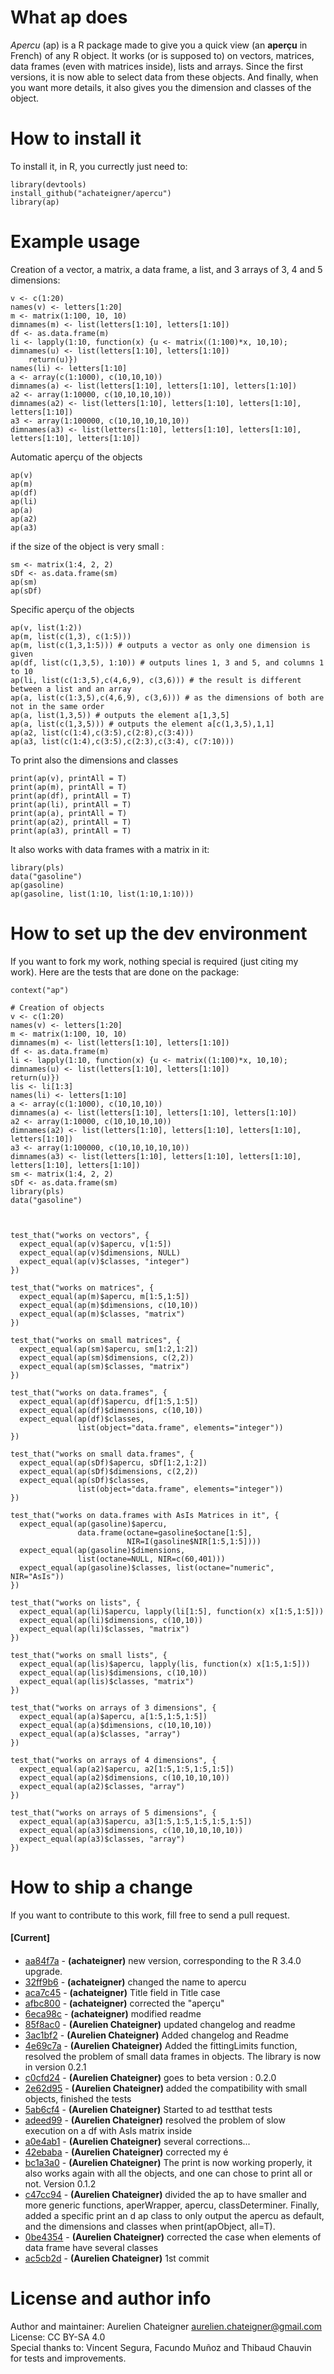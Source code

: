 # What ap does
*Apercu* (ap) is a R package made to give you a quick view (an **aperçu** in
French) of any R object. It works (or is supposed to) on vectors, matrices,
data frames (even with matrices inside), lists and arrays. Since the first
versions, it is now able to select data from these objects. And finally, when
you want more details, it also gives you the dimension and classes of the object.

# How to install it
To install it, in R, you currectly just need to:
```{r}
library(devtools)
install_github("achateigner/apercu")
library(ap)
```

# Example usage
Creation of a vector, a matrix, a data frame, a list, and 3 arrays of 3, 4 and 5
dimensions:
```{r}
v <- c(1:20)
names(v) <- letters[1:20]
m <- matrix(1:100, 10, 10)
dimnames(m) <- list(letters[1:10], letters[1:10])
df <- as.data.frame(m)
li <- lapply(1:10, function(x) {u <- matrix((1:100)*x, 10,10); dimnames(u) <- list(letters[1:10], letters[1:10])
    return(u)})
names(li) <- letters[1:10]
a <- array(c(1:1000), c(10,10,10))
dimnames(a) <- list(letters[1:10], letters[1:10], letters[1:10])
a2 <- array(1:10000, c(10,10,10,10))
dimnames(a2) <- list(letters[1:10], letters[1:10], letters[1:10], letters[1:10])
a3 <- array(1:100000, c(10,10,10,10,10))
dimnames(a3) <- list(letters[1:10], letters[1:10], letters[1:10], letters[1:10], letters[1:10])
```

Automatic aperçu of the objects
```{r}
ap(v)
ap(m)
ap(df)
ap(li)
ap(a)
ap(a2)
ap(a3)
```

if the size of the object is very small :
```{r}
sm <- matrix(1:4, 2, 2)
sDf <- as.data.frame(sm)
ap(sm)
ap(sDf)
```

Specific aperçu of the objects
```{r}
ap(v, list(1:2))
ap(m, list(c(1,3), c(1:5)))
ap(m, list(c(1,3,1:5))) # outputs a vector as only one dimension is given
ap(df, list(c(1,3,5), 1:10)) # outputs lines 1, 3 and 5, and columns 1 to 10
ap(li, list(c(1:3,5),c(4,6,9), c(3,6))) # the result is different between a list and an array
ap(a, list(c(1:3,5),c(4,6,9), c(3,6))) # as the dimensions of both are not in the same order
ap(a, list(1,3,5)) # outputs the element a[1,3,5]
ap(a, list(c(1,3,5))) # outputs the element a[c(1,3,5),1,1]
ap(a2, list(c(1:4),c(3:5),c(2:8),c(3:4)))
ap(a3, list(c(1:4),c(3:5),c(2:3),c(3:4), c(7:10)))
```

To print also the dimensions and classes
```{r}
print(ap(v), printAll = T)
print(ap(m), printAll = T)
print(ap(df), printAll = T)
print(ap(li), printAll = T)
print(ap(a), printAll = T)
print(ap(a2), printAll = T)
print(ap(a3), printAll = T)
```

It also works with data frames with a matrix in it:
```{r}
library(pls)
data("gasoline")
ap(gasoline)
ap(gasoline, list(1:10, list(1:10,1:10)))
```

# How to set up the dev environment
If you want to fork my work, nothing special is required (just citing my work).
Here are the tests that are done on the package:
```{r}
context("ap")

# Creation of objects
v <- c(1:20)
names(v) <- letters[1:20]
m <- matrix(1:100, 10, 10)
dimnames(m) <- list(letters[1:10], letters[1:10])
df <- as.data.frame(m)
li <- lapply(1:10, function(x) {u <- matrix((1:100)*x, 10,10); dimnames(u) <- list(letters[1:10], letters[1:10])
return(u)})
lis <- li[1:3]
names(li) <- letters[1:10]
a <- array(c(1:1000), c(10,10,10))
dimnames(a) <- list(letters[1:10], letters[1:10], letters[1:10])
a2 <- array(1:10000, c(10,10,10,10))
dimnames(a2) <- list(letters[1:10], letters[1:10], letters[1:10], letters[1:10])
a3 <- array(1:100000, c(10,10,10,10,10))
dimnames(a3) <- list(letters[1:10], letters[1:10], letters[1:10], letters[1:10], letters[1:10])
sm <- matrix(1:4, 2, 2)
sDf <- as.data.frame(sm)
library(pls)
data("gasoline")



test_that("works on vectors", {
  expect_equal(ap(v)$apercu, v[1:5])
  expect_equal(ap(v)$dimensions, NULL)
  expect_equal(ap(v)$classes, "integer")
})

test_that("works on matrices", {
  expect_equal(ap(m)$apercu, m[1:5,1:5])
  expect_equal(ap(m)$dimensions, c(10,10))
  expect_equal(ap(m)$classes, "matrix")
})

test_that("works on small matrices", {
  expect_equal(ap(sm)$apercu, sm[1:2,1:2])
  expect_equal(ap(sm)$dimensions, c(2,2))
  expect_equal(ap(sm)$classes, "matrix")
})

test_that("works on data.frames", {
  expect_equal(ap(df)$apercu, df[1:5,1:5])
  expect_equal(ap(df)$dimensions, c(10,10))
  expect_equal(ap(df)$classes,
               list(object="data.frame", elements="integer"))
})

test_that("works on small data.frames", {
  expect_equal(ap(sDf)$apercu, sDf[1:2,1:2])
  expect_equal(ap(sDf)$dimensions, c(2,2))
  expect_equal(ap(sDf)$classes,
               list(object="data.frame", elements="integer"))
})

test_that("works on data.frames with AsIs Matrices in it", {
  expect_equal(ap(gasoline)$apercu,
               data.frame(octane=gasoline$octane[1:5],
                          NIR=I(gasoline$NIR[1:5,1:5])))
  expect_equal(ap(gasoline)$dimensions,
               list(octane=NULL, NIR=c(60,401)))
  expect_equal(ap(gasoline)$classes, list(octane="numeric", NIR="AsIs"))
})

test_that("works on lists", {
  expect_equal(ap(li)$apercu, lapply(li[1:5], function(x) x[1:5,1:5]))
  expect_equal(ap(li)$dimensions, c(10,10))
  expect_equal(ap(li)$classes, "matrix")
})

test_that("works on small lists", {
  expect_equal(ap(lis)$apercu, lapply(lis, function(x) x[1:5,1:5]))
  expect_equal(ap(lis)$dimensions, c(10,10))
  expect_equal(ap(lis)$classes, "matrix")
})

test_that("works on arrays of 3 dimensions", {
  expect_equal(ap(a)$apercu, a[1:5,1:5,1:5])
  expect_equal(ap(a)$dimensions, c(10,10,10))
  expect_equal(ap(a)$classes, "array")
})

test_that("works on arrays of 4 dimensions", {
  expect_equal(ap(a2)$apercu, a2[1:5,1:5,1:5,1:5])
  expect_equal(ap(a2)$dimensions, c(10,10,10,10))
  expect_equal(ap(a2)$classes, "array")
})

test_that("works on arrays of 5 dimensions", {
  expect_equal(ap(a3)$apercu, a3[1:5,1:5,1:5,1:5,1:5])
  expect_equal(ap(a3)$dimensions, c(10,10,10,10,10))
  expect_equal(ap(a3)$classes, "array")
})
```

# How to ship a change
If you want to contribute to this work, fill free to send a pull request.

#### [Current]

####
 * [aa84f7a](../../commit/aa84f7a) - __(achateigner)__ new version, corresponding to the R 3.4.0 upgrade.
 * [32ff9b6](../../commit/32ff9b6) - __(achateigner)__ changed the name to apercu
 * [aca7c45](../../commit/aca7c45) - __(achateigner)__ Title field in Title case
 * [afbc800](../../commit/afbc800) - __(achateigner)__ corrected the "aperçu"
 * [6eca98c](../../commit/6eca98c) - __(achateigner)__ modified readme
 * [85f8ac0](../../commit/85f8ac0) - __(Aurelien Chateigner)__ updated changelog and readme
 * [3ac1bf2](../../commit/3ac1bf2) - __(Aurelien Chateigner)__ Added changelog and Readme
 * [4e69c7a](../../commit/4e69c7a) - __(Aurelien Chateigner)__ Added the fittingLimits function, resolved the problem of small data frames in objects. The library is now in version 0.2.1
 * [c0cfd24](../../commit/c0cfd24) - __(Aurelien Chateigner)__ goes to beta version : 0.2.0
 * [2e62d95](../../commit/2e62d95) - __(Aurelien Chateigner)__ added the compatibility with small objects, finished the tests
 * [5ab6cf4](../../commit/5ab6cf4) - __(Aurelien Chateigner)__ Started to ad testthat tests
 * [adeed99](../../commit/adeed99) - __(Aurelien Chateigner)__ resolved the problem of slow execution on a df with AsIs matrix inside
 * [a0e4ab1](../../commit/a0e4ab1) - __(Aurelien Chateigner)__ several corrections...
 * [42ebaba](../../commit/42ebaba) - __(Aurelien Chateigner)__ corrected my é
 * [bc1a3a0](../../commit/bc1a3a0) - __(Aurelien Chateigner)__ The print is now working properly, it also works again with all the objects, and one can chose to print all or not. Version 0.1.2
 * [c47cc94](../../commit/c47cc94) - __(Aurelien Chateigner)__ divided the ap to have smaller and more generic functions, aperWrapper, apercu, classDeterminer. Finally, added a specific print an
d ap class to only output the apercu as default, and the dimensions and classes when print(apObject, all=T).
 * [0be4354](../../commit/0be4354) - __(Aurelien Chateigner)__ corrected the case when elements of data frame have several classes
 * [ac5cb2d](../../commit/ac5cb2d) - __(Aurelien Chateigner)__ 1st commit


# License and author info
Author and maintainer: Aurelien Chateigner <aurelien.chateigner@gmail.com>  
License: CC BY-SA 4.0  
Special thanks to: Vincent Segura, Facundo Muñoz and Thibaud Chauvin for tests
and improvements.
